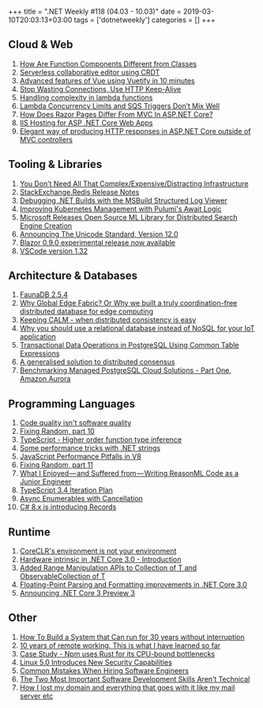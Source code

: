 +++
title = ".NET Weekly #118 (04.03 - 10.03)"
date = 2019-03-10T20:03:13+03:00
tags = ['dotnetweekly']
categories = []
+++

## Cloud & Web

1. [How Are Function Components Different from Classes](https://overreacted.io/how-are-function-components-different-from-classes/)
1. [Serverless collaborative editor using CRDT](https://thegeez.net/2019/03/03/serverless_collab.html)
1. [Advanced features of Vue using Vuetify in 10 minutes](https://medium.com/fundscornertech/advanced-features-of-vue-using-vuetify-in-10-minutes-29a39796e3d5)
1. [Stop Wasting Connections, Use HTTP Keep-Alive](https://lob.com/blog/use-http-keep-alive)
1. [Handling complexity in lambda functions](https://medium.com/dazn-tech/handling-complexity-in-lambda-functions-e7acfbeb920a)
1. [Lambda Concurrency Limits and SQS Triggers Don’t Mix Well](https://medium.com/@zaccharles/lambda-concurrency-limits-and-sqs-triggers-dont-mix-well-sometimes-eb23d90122e0)
1. [How Does Razor Pages Differ From MVC In ASP.NET Core?](https://exceptionnotfound.net/razor-pages-how-does-it-differ-from-mvc-in-asp-net-core)
1. [IIS Hosting for ASP .NET Core Web Apps](https://wakeupandcode.com/iis-hosting-for-asp-net-core-web-apps/)
1. [Elegant way of producing HTTP responses in ASP.NET Core outside of MVC controllers](https://www.strathweb.com/2019/03/elegant-way-of-producing-http-responses-in-asp-net-core-outside-of-mvc-controllers/)

<!--more-->

## Tooling & Libraries

1. [You Don’t Need All That Complex/Expensive/Distracting Infrastructure](https://blog.usejournal.com/you-dont-need-all-that-complex-expensive-distracting-infrastructure-a70dbe0dbccb)
1. [StackExchange.Redis Release Notes](https://stackexchange.github.io/StackExchange.Redis/ReleaseNotes)
1. [Debugging .NET Builds with the MSBuild Structured Log Viewer](https://odetocode.com/blogs/scott/archive/2019/03/05/debugging-net-builds-with-the-msbuild-structured-log-viewer.aspx)
1. [Improving Kubernetes Management with Pulumi's Await Logic](https://blog.pulumi.com/improving-kubernetes-management-with-pulumis-await-logic)
1. [Microsoft Releases Open Source ML Library for Distributed Search Engine Creation](https://mmlspark.blob.core.windows.net/website/index.html)
1. [Announcing The Unicode Standard, Version 12.0](http://blog.unicode.org/2019/03/announcing-unicode-standard-version-120.html)
1. [Blazor 0.9.0 experimental release now available](https://devblogs.microsoft.com/aspnet/blazor-0-9-0-experimental-release-now-available/)
1. [VSCode version 1.32](https://code.visualstudio.com/updates/v1_32)

## Architecture & Databases

1. [FaunaDB 2.5.4](https://jepsen.io/analyses/faunadb-2.5.4)
1. [Why Global Edge Fabric? Or Why we built a truly coordination-free distributed database for edge computing](https://www.macrometa.co/blog/why-global-edge-fabric)
1. [Keeping CALM - when distributed consistency is easy](https://blog.acolyer.org/2019/03/06/keeping-calm-when-distributed-consistency-is-easy/)
1. [Why you should use a relational database instead of NoSQL for your IoT application](https://blog.timescale.com/use-relational-database-instead-of-nosql-for-iot-application/)
1. [Transactional Data Operations in PostgreSQL Using Common Table Expressions](https://rob.conery.io/2018/08/13/transactional-data-operations-in-postgresql-using-common-table-expressions/)
1. [A generalised solution to distributed consensus](https://blog.acolyer.org/2019/03/08/a-generalised-solution-to-distributed-consensus/)
1. [Benchmarking Managed PostgreSQL Cloud Solutions - Part One, Amazon Aurora](https://severalnines.com/blog/benchmarking-managed-postgresql-cloud-solutions-part-one-amazon-aurora)

## Programming Languages

1. [Code quality isn't software quality](https://blog.ploeh.dk/2019/03/04/code-quality-is-not-software-quality/)
1. [Fixing Random, part 10](https://ericlippert.com/2019/03/04/fixing-random-part-10/)
1. [TypeScript - Higher order function type inference](https://github.com/Microsoft/TypeScript/pull/30215)
1. [Some performance tricks with .NET strings](https://www.meziantou.net/2019/03/04/some-performance-tricks-with-net-strings)
1. [JavaScript Performance Pitfalls in V8](https://ponyfoo.com/articles/javascript-performance-pitfalls-v8)
1. [Fixing Random, part 11](https://ericlippert.com/2019/03/07/fixing-random-part-11/)
1. [What I Enjoyed — and Suffered from — Writing ReasonML Code as a Junior Engineer](https://medium.com/@yukims19/journey-with-reasonml-as-a-junior-developer-17ee53a25fa7)
1. [TypeScript 3.4 Iteration Plan](https://github.com/Microsoft/TypeScript/issues/30281)
1. [Async Enumerables with Cancellation](http://blog.monstuff.com/archives/2019/03/async-enumerables-with-cancellation.html)
1. [C# 8.x is introducing Records](http://www.devsanon.com/c/c-8-is-introducing-records/)

## Runtime

1. [CoreCLR's environment is not your environment](https://yizhang82.dev/set-environment-variable)
1. [Hardware intrinsic in .NET Core 3.0 - Introduction](https://fiigii.com/2019/03/03/Hardware-intrinsic-in-NET-Core-3-0-Introduction/)
1. [Added Range Manipulation APIs to Collection of T and ObservableCollection of T](https://github.com/dotnet/corefx/pull/35772)
1. [Floating-Point Parsing and Formatting improvements in .NET Core 3.0](https://devblogs.microsoft.com/dotnet/floating-point-parsing-and-formatting-improvements-in-net-core-3-0/)
1. [Announcing .NET Core 3 Preview 3](https://devblogs.microsoft.com/dotnet/announcing-net-core-3-preview-3/)

## Other

1. [How To Build a System that Can run for 30 years without interruption](https://www.linkedin.com/pulse/how-build-system-can-run-30-years-without-zachary-kessin)
1. [10 years of remote working. This is what I have learned so far](https://dev.to/mpermar/10-years-of-remote-working-this-is-what-i-have-learned-so-far-21l9)
1. [Case Study - Npm uses Rust for its CPU-bound bottlenecks](https://www.rust-lang.org/static/pdfs/Rust-npm-Whitepaper.pdf)
1. [Linux 5.0 Introduces New Security Capabilities](https://www.linuxtoday.com/developer/linux-5.0-introduces-new-security-capabilities.html)
1. [Common Mistakes When Hiring Software Engineers](https://blog.benroux.me/common-mistakes-when-hiring-software-engineers/)
1. [The Two Most Important Software Development Skills Aren’t Technical](https://spin.atomicobject.com/2019/03/07/software-dev-skills/#.XIEhLFBznVU.hackernews)
1. [How I lost my domain and everything that goes with it like my mail server etc](https://tenebris.uber.space/article/i-fucked-up)
